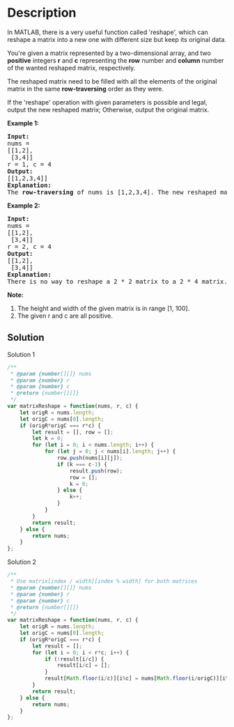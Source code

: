 # Description

In MATLAB, there is a very useful function called 'reshape', which can reshape a matrix into a new one with different size but keep its original data.

You're given a matrix represented by a two-dimensional array, and two **positive** integers **r** and **c** representing the **row** number and **column** number of the wanted reshaped matrix, respectively.

The reshaped matrix need to be filled with all the elements of the original matrix in the same **row-traversing** order as they were.

If the 'reshape' operation with given parameters is possible and legal, output the new reshaped matrix; Otherwise, output the original matrix.

**Example 1:**
<pre>
<b>Input:</b> 
nums = 
[[1,2],
 [3,4]]
r = 1, c = 4
<b>Output:</b> 
[[1,2,3,4]]
<b>Explanation:</b>
The <b>row-traversing</b> of nums is [1,2,3,4]. The new reshaped matrix is a 1 * 4 matrix, fill it row by row by using the previous list.
</pre>

**Example 2:**
<pre>
<b>Input:</b>
nums = 
[[1,2],
 [3,4]]
r = 2, c = 4
<b>Output:</b>
[[1,2],
 [3,4]]
<b>Explanation:</b>
There is no way to reshape a 2 * 2 matrix to a 2 * 4 matrix. So output the original matrix.
</pre>

**Note:**
1. The height and width of the given matrix is in range [1, 100].
2. The given r and c are all positive.

## Solution
Solution 1
```javascript
/**
 * @param {number[][]} nums
 * @param {number} r
 * @param {number} c
 * @return {number[][]}
 */
var matrixReshape = function(nums, r, c) {
    let origR = nums.length;
    let origC = nums[0].length;
    if (origR*origC === r*c) {
        let result = [], row = [];
        let k = 0;
        for (let i = 0; i < nums.length; i++) {
            for (let j = 0; j < nums[i].length; j++) {
                row.push(nums[i][j]);
                if (k === c-1) {
                    result.push(row);
                    row = [];
                    k = 0;
                } else {
                    k++;
                }
            }
        }
        return result;
    } else {
        return nums;
    }
};
```
Solution 2
```javascript
/**
 * Use matrix[index / width][index % width] for both matrices
 * @param {number[][]} nums
 * @param {number} r
 * @param {number} c
 * @return {number[][]}
 */
var matrixReshape = function(nums, r, c) {
    let origR = nums.length;
    let origC = nums[0].length;
    if (origR*origC === r*c) {
        let result = [];
        for (let i = 0; i < r*c; i++) {
            if (!result[i/c]) {
                result[i/c] = [];
            }
            result[Math.floor(i/c)][i%c] = nums[Math.floor(i/origC)][i%origC];
        }
        return result;
    } else {
        return nums;
    }
};
```